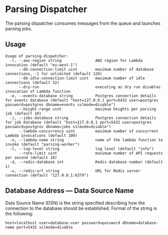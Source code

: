 # Parsing Dispatcher

The parsing dispatcher consumes messages from the queue and launches parsing jobs.

## Usage

```
Usage of parsing-dispatcher:
  -r, --aws-region string               AWS region for Lambda invocation (default "eu-west-1")
      --db-connection-limit uint        maximum number of database connections, -1 for unlimited (default 128)
      --db-idle-connection-limit uint   maximum number of idle connections (default 32)
      --dry-run                         executing as dry run disables invocation of Lambda function
  -e, --events-database string          Postgres connection details for events database (default "host=127.0.0.1 port=5432 user=postgres password=postgres dbname=events sslmode=disable")
      --height-range uint               maximum heights per parsing job (default 10)
  -j, --jobs-database string            Postgres connection details for job database (default "host=127.0.0.1 port=5432 user=postgres password=postgres dbname=jobs sslmode=disable")
      --lambda-concurrency uint         maximum number of concurrent Lambda invocations (default 100)
  -n, --lambda-name string              name of the lambda function to invoke (default "parsing-worker")
  -l, --log-level string                log level (default "info")
      --rate-limit uint                 maximum number of API requests per second (default 10)
  -d, --redis-database int              Redis database number (default 1)
  -u, --redis-url string                URL for Redis server connection (default "127.0.0.1:6379")

```

## Database Address — Data Source Name

Data Source Name (DSN) is the string specified describing how the connection to the database should be established.
Format of the string is the following:

```
host=localhost user=database-user password=password dbname=database-name port=5432 sslmode=disable
```
